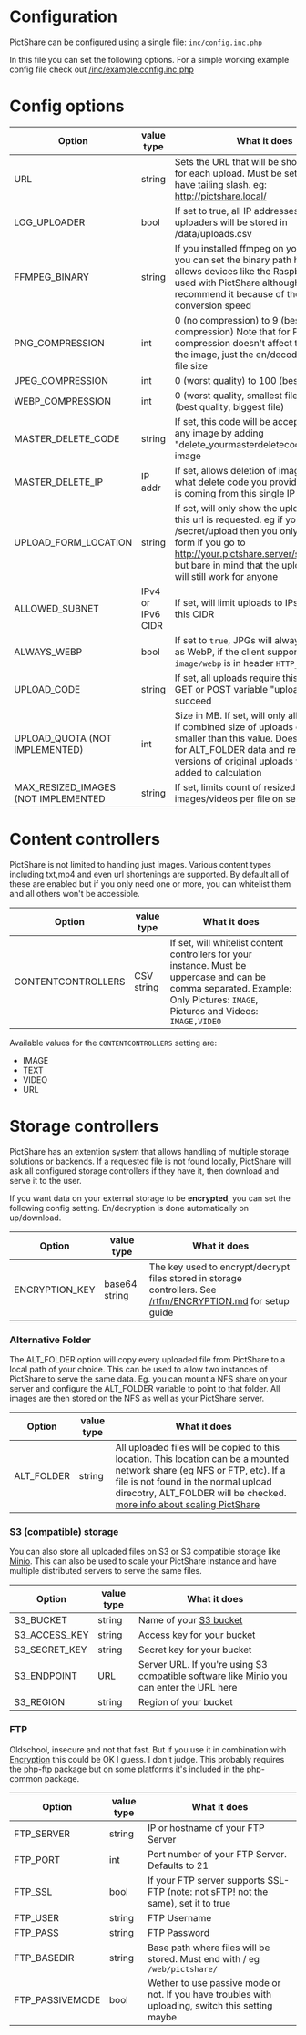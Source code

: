 # Configuration

PictShare can be configured using a single file: `inc/config.inc.php`

In this file you can set the following options. For a simple working example config file check out [/inc/example.config.inc.php](/inc/example.config.inc.php)

# Config options

|Option | value type | What it does|
|---                      | ---     | ---|
| URL                     | string  | Sets the URL that will be shown to users for each upload. Must be set and must have tailing slash. eg: http://pictshare.local/ |
| LOG_UPLOADER            | bool    | If set to true, all IP addresses of uploaders will be stored in /data/uploads.csv |
| FFMPEG_BINARY           | string  | If you installed ffmpeg on your machine, you can set the binary path here. This allows devices like the Raspberry Pi to be used with PictShare although I wouldn't recommend it because of the sloooooow conversion speed |
| PNG_COMPRESSION         | int     | 0 (no compression) to 9 (best compression) Note that for PNGs the compression doesn't affect the quality of the image, just the en/decode speed and file size |
| JPEG_COMPRESSION        | int     | 0 (worst quality) to 100 (best quality) |
| WEBP_COMPRESSION        | int     | 0 (worst quality, smallest file) to 100 (best quality, biggest file) |
| MASTER_DELETE_CODE      | string  | If set, this code will be accepted to delete any image by adding "delete_yourmasterdeletecode" to any image |
| MASTER_DELETE_IP        | IP addr | If set, allows deletion of image no matter what delete code you provided if request is coming from this single IP |
| UPLOAD_FORM_LOCATION    | string  | If set, will only show the upload form if this url is requested. eg if you set it to /secret/upload then you only see the form if you go to http://your.pictshare.server/secret/upload but bare in mind that the uploads [via API](/rtfm/API.md) will still work for anyone|
| ALLOWED_SUBNET          | IPv4 or IPv6 CIDR | If set, will limit uploads to IPs that match this CIDR |
| ALWAYS_WEBP | bool | If set to `true`, JPGs will always be served as WebP, if the client supports it (if `image/webp` is in header `HTTP_ACCEPT`) | 
| UPLOAD_CODE | string  | If set, all uploads require this code via GET or POST variable "uploadcode" to succeed |
| UPLOAD_QUOTA (NOT IMPLEMENTED)            | int     | Size in MB. If set, will only allow uploads if combined size of uploads on Server is smaller than this value. Does not account for ALT_FOLDER data and resized versions of original uploads won't be added to calculation |
| MAX_RESIZED_IMAGES (NOT IMPLEMENTED      | string  | If set, limits count of resized images/videos per file on server |


# Content controllers
PictShare is not limited to handling just images. Various content types including txt,mp4 and even url shortenings are supported.
By default all of these are enabled but if you only need one or more, you can whitelist them and all others won't be accessible.

|Option | value type | What it does|
|---                      | ---     | ---|
| CONTENTCONTROLLERS             | CSV string | If set, will whitelist content controllers for your instance. Must be uppercase and can be comma separated. Example: Only Pictures: `IMAGE`, Pictures and Videos: `IMAGE,VIDEO` |

Available values for the `CONTENTCONTROLLERS` setting are:

- IMAGE
- TEXT
- VIDEO
- URL

# Storage controllers

PictShare has an extention system that allows handling of multiple storage solutions or backends. If a requested file is not found locally, PictShare will ask all configured storage controllers if they have it, then download and serve it to the user. 

If you want data on your external storage to be **encrypted**, you can set the following config setting. En/decryption is done automatically on up/download.

|Option | value type | What it does|
|---                      | ---     | ---|
|ENCRYPTION_KEY                      | base64 string     | The key used to encrypt/decrypt files stored in storage controllers. See [/rtfm/ENCRYPTION.md](/rtfm/ENCRYPTION.md) for setup guide |


### Alternative Folder

The ALT_FOLDER option will copy every uploaded file from PictShare to a local path of your choice. This can be used to allow two instances of PictShare to serve the same data. Eg. you can mount a NFS share on your server and configure the ALT_FOLDER variable to point to that folder. All images are then stored on the NFS as well as your PictShare server.

|Option | value type | What it does|
|---                      | ---     | ---|
| ALT_FOLDER              | string  | All uploaded files will be copied to this location. This location can be a mounted network share (eg NFS or FTP, etc). If a file is not found in the normal upload direcotry, ALT_FOLDER will be checked. [more info about scaling PictShare](/rtfm/SCALING.md) |


### S3 (compatible) storage

You can also store all uploaded files on S3 or S3 compatible storage like [Minio](https://min.io/). This can also be used to scale your PictShare instance and have multiple distributed servers to serve the same files.

|Option | value type | What it does|
|---                                | ---           | ---|
|S3_BUCKET                          | string        | Name of your [S3 bucket](https://aws.amazon.com/s3/) |
|S3_ACCESS_KEY                      | string        | Access key for your bucket|
|S3_SECRET_KEY                      | string        | Secret key for your bucket |
|S3_ENDPOINT                        | URL           | Server URL. If you're using S3 compatible software like [Minio](https://min.io/) you can enter the URL here |
|S3_REGION                          | string        | Region of your bucket |

### FTP

Oldschool, insecure and not that fast. But if you use it in combination with [Encryption](/rtfm/ENCRYPTION.md) this could be OK I guess. I don't judge.
This probably requires the php-ftp package but on some platforms it's included in the php-common package.

|Option | value type | What it does|
|---                      | ---         | ---|
|FTP_SERVER               | string      | IP or hostname of your FTP Server |
|FTP_PORT                 | int         | Port number of your FTP Server. Defaults to 21 |
|FTP_SSL                  | bool        | If your FTP server supports SSL-FTP (note: not sFTP! not the same), set it to true |
|FTP_USER                 | string      | FTP Username |
|FTP_PASS                 | string      | FTP Password |
|FTP_BASEDIR              | string      | Base path where files will be stored. Must end with / eg `/web/pictshare/` |
|FTP_PASSIVEMODE          | bool        | Wether to use passive mode or not. If you have troubles with uploading, switch this setting maybe |
